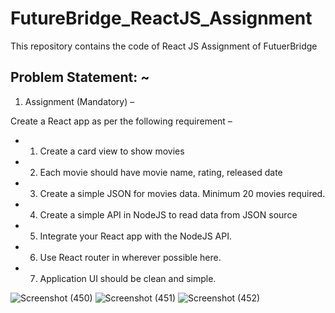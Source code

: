 # FutureBridge_ReactJS_Assignment
This repository contains the code of React JS Assignment of FutuerBridge

## Problem Statement: ~

 1.	Assignment (Mandatory) –

Create a React app as per the following requirement –

- 1.	Create a card view to show movies
- 2.	Each movie should have movie name, rating, released date
- 3.	Create a simple JSON for movies data. Minimum 20 movies required.
- 4.	Create a simple API in NodeJS to read data from JSON source
- 5.	Integrate your React app with the NodeJS API.
- 6.	Use React router in wherever possible here.
- 7.	Application UI should be clean and simple.


![Screenshot (450)](https://user-images.githubusercontent.com/80479635/170975608-577e4b57-ede3-4a32-af9d-32335e3794f1.png)
![Screenshot (451)](https://user-images.githubusercontent.com/80479635/170975690-57d51525-73c5-4659-94f3-95ccd77db702.png)
![Screenshot (452)](https://user-images.githubusercontent.com/80479635/170975704-19c7aa74-80aa-4ac7-94cd-aecfe3ee9ca8.png)
